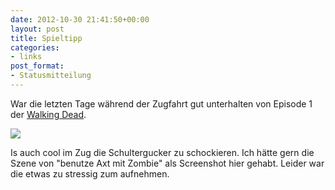```yaml
---
date: 2012-10-30 21:41:50+00:00
layout: post
title: Spieltipp
categories:
- links
post_format:
- Statusmitteilung
---
```


War die letzten Tage während der Zugfahrt gut unterhalten
von Episode 1 der [Walking
Dead](http://kotaku.com/5929322/the-walking-dead-game-comes-to-ios-in-fine-form).

[![](http://farm9.staticflickr.com/8195/8139697399_d166de85db.jpg)](http://www.flickr.com/photos/49239218@N00/8139697399/)

Is auch cool im Zug die Schultergucker zu schockieren. Ich
hätte gern die Szene von "benutze Axt mit Zombie" als
Screenshot hier gehabt. Leider war die etwas zu stressig zum
aufnehmen.




